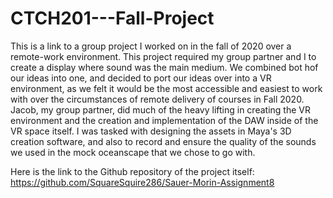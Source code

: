 # CTCH201---Fall-Project
This is a link to a group project I worked on in the fall of 2020 over a remote-work environment.
This project required my group partner and I to create a display where sound was the main medium. We combined bot hof our ideas into one, and decided to port our ideas over into a VR environment, as we felt it would be the most accessible and easiest to work with over the circumstances of remote delivery of courses in Fall 2020. Jacob, my group partner, did much of the heavy lifting in creating the VR environment and the creation and implementation of the DAW inside of the VR space itself. I was tasked with designing the assets in Maya's 3D creation software, and also to record and ensure the quality of the sounds we used in the mock oceanscape that we chose to go with.

Here is the link to the Github repository of the project itself:
https://github.com/SquareSquire286/Sauer-Morin-Assignment8
